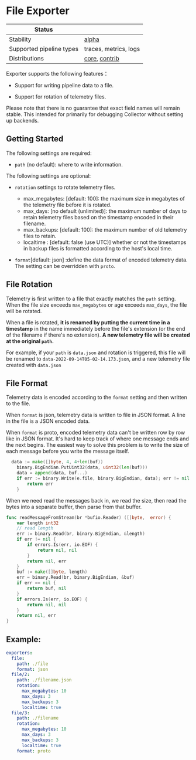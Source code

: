 # File Exporter

| Status                   |                       |
| ------------------------ | --------------------- |
| Stability                | [alpha]               |
| Supported pipeline types | traces, metrics, logs |
| Distributions            | [core], [contrib]     |

Exporter supports the following features：

+ Support for writing pipeline data to a file.

+ Support for rotation of telemetry files.



Please note that there is no guarantee that exact field names will remain stable.
This intended for primarily for debugging Collector without setting up backends.

## Getting Started

The following settings are required:

- `path` (no default): where to write information.

The following settings are optional:

- `rotation` settings to rotate telemetry files.

  - max_megabytes:  [default: 100]: the maximum size in megabytes of the telemetry file before it is rotated.
  - max_days: [no default (unlimited)]: the maximum number of days to retain telemetry files based on the timestamp encoded in their filename.
  - max_backups: [default: 100]: the maximum number of old telemetry files to retain.
  - localtime : [default: false (use UTC)] whether or not the timestamps in backup files is formatted according to the host's local time.

- `format`[default: json] :define the data format of encoded telemetry data. The setting can be overridden with `proto`.



## File Rotation

Telemetry is first written to a file that exactly matches the `path` setting. When the file size exceeds `max_megabytes` or age exceeds `max_days`, the file will be rotated.

When a file is rotated, **it is renamed by putting the current time in a timestamp**
in the name immediately before the file's extension (or the end of the filename if there's no extension).
**A new telemetry file will be created at the original `path`.**

For example, if your `path` is `data.json` and rotation is triggered, this file will be renamed to `data-2022-09-14T05-02-14.173.json`, and a new telemetry file created with `data.json`



##  File Format

Telemetry data is encoded according to the `format` setting and then written to the file.

When `format` is json,  telemetry data is written to file in JSON format. A line in the file is a JSON encoded data.

When `format`  is proto,  encoded telemetry data can't be written row by row like in JSON format. It's hard to keep track of where one message ends and the next begins. The easiest way to solve this problem is to write the size of each message before you write the message itself.

```go
  data := make([]byte, 4, 4+len(buf))
	binary.BigEndian.PutUint32(data, uint32(len(buf)))
	data = append(data, buf...)
	if err := binary.Write(e.file, binary.BigEndian, data); err != nil {
		return err
	}
```

When we need read the messages back in, we read the size, then read the bytes into a separate buffer, then parse from that buffer.

```go
func readMessageFromStream(br *bufio.Reader) ([]byte,  error) {
	var length int32
	// read length
	err := binary.Read(br, binary.BigEndian, &length)
	if err != nil {
		if errors.Is(err, io.EOF) {
			return nil, nil
		}
		return nil, err
	}
	buf := make([]byte, length)
	err = binary.Read(br, binary.BigEndian, &buf)
	if err == nil {
		return buf, nil
	}
	if errors.Is(err, io.EOF) {
		return nil, nil
	}
	return nil, err
}
```

## Example:

```yaml
exporters:
  file:
    path: ./file
    format: json
  file/2:
    path: ./filename.json
    rotation:
      max_megabytes: 10
      max_days: 3
      max_backups: 3
      localtime: true
  file/3:
    path: ./filename
    rotation:
      max_megabytes: 10
      max_days: 3
      max_backups: 3
      localtime: true
    format: proto
```


[alpha]:https://github.com/open-telemetry/opentelemetry-collector#alpha
[contrib]:https://github.com/open-telemetry/opentelemetry-collector-releases/tree/main/distributions/otelcol-contrib
[core]:https://github.com/open-telemetry/opentelemetry-collector-releases/tree/main/distributions/otelcol